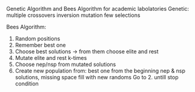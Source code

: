 Genetic Algorithm and Bees Algorithm for academic labolatories
Genetic:
	multiple crossovers
	inversion
	mutation
	few selections

Bees Algorithm:
1. Random positions
2. Remember best one
3. Choose best solutions 
-> from them choose elite and rest
4. Mutate elite and rest k-times
5. Choose nep/nsp from mutated solutions
6. Create new population from:
	best one from the beginning
	nep & nsp solutions,
	missing space fill with new randoms
Go to 2. untill stop condition